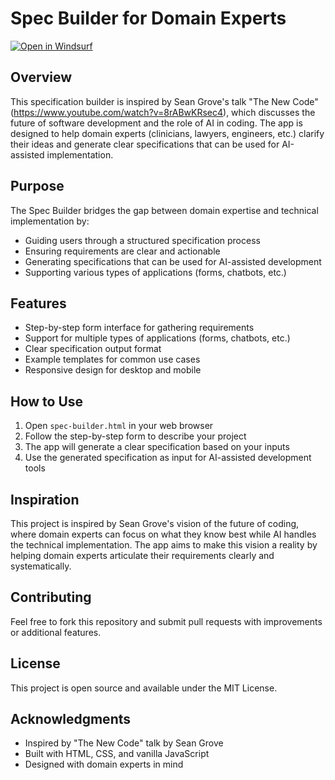# Spec Builder for Domain Experts

[![Open in Windsurf](https://img.shields.io/badge/Open%20in-Windsurf-blue.svg)](https://wind.surf)

## Overview

This specification builder is inspired by Sean Grove's talk "The New Code" (https://www.youtube.com/watch?v=8rABwKRsec4), which discusses the future of software development and the role of AI in coding. The app is designed to help domain experts (clinicians, lawyers, engineers, etc.) clarify their ideas and generate clear specifications that can be used for AI-assisted implementation.

## Purpose

The Spec Builder bridges the gap between domain expertise and technical implementation by:
- Guiding users through a structured specification process
- Ensuring requirements are clear and actionable
- Generating specifications that can be used for AI-assisted development
- Supporting various types of applications (forms, chatbots, etc.)

## Features

- Step-by-step form interface for gathering requirements
- Support for multiple types of applications (forms, chatbots, etc.)
- Clear specification output format
- Example templates for common use cases
- Responsive design for desktop and mobile

## How to Use

1. Open `spec-builder.html` in your web browser
2. Follow the step-by-step form to describe your project
3. The app will generate a clear specification based on your inputs
4. Use the generated specification as input for AI-assisted development tools

## Inspiration

This project is inspired by Sean Grove's vision of the future of coding, where domain experts can focus on what they know best while AI handles the technical implementation. The app aims to make this vision a reality by helping domain experts articulate their requirements clearly and systematically.

## Contributing

Feel free to fork this repository and submit pull requests with improvements or additional features.

## License

This project is open source and available under the MIT License.

## Acknowledgments

- Inspired by "The New Code" talk by Sean Grove
- Built with HTML, CSS, and vanilla JavaScript
- Designed with domain experts in mind
